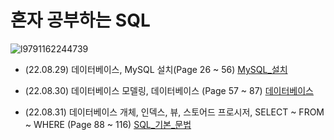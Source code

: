# 혼자 공부하는 SQL
![l9791162244739](https://user-images.githubusercontent.com/110037747/187156570-8bb3a657-9638-4f83-9b60-423b36bb50ef.jpg)

- (22.08.29) 데이터베이스, MySQL 설치(Page 26 ~ 56) [MySQL_설치](https://github.com/karlbulee/ML/blob/main/SQL/MySQL_%EC%84%A4%EC%B9%98.ipynb "MySQL 설치")

- (22.08.30) 데이터베이스 모델링, 데이터베이스 (Page 57 ~ 87) [데이터베이스](https://github.com/karlbulee/ML/blob/main/SQL/%EB%8D%B0%EC%9D%B4%ED%84%B0%EB%B2%A0%EC%9D%B4%EC%8A%A4.ipynb "데이터베이스")

- (22.08.31) 데이터베이스 개체, 인덱스, 뷰, 스토어드 프로시저, SELECT ~ FROM ~ WHERE (Page 88 ~ 116) [SQL_기본_문법](https://github.com/karlbulee/ML/blob/main/SQL/SQL_%EA%B8%B0%EB%B3%B8_%EB%AC%B8%EB%B2%95.ipynb "SQL 기본 문법")
